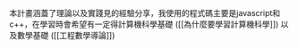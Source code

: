 本計畫涵蓋了理論以及實踐見的經驗分享，我使用的程式碼主要是javascript和c++，在學習時會希望有一定得計算機科學基礎 ([[為什麼要學習計算機科學]]) 以及數學基礎 ([[工程數學導論]])